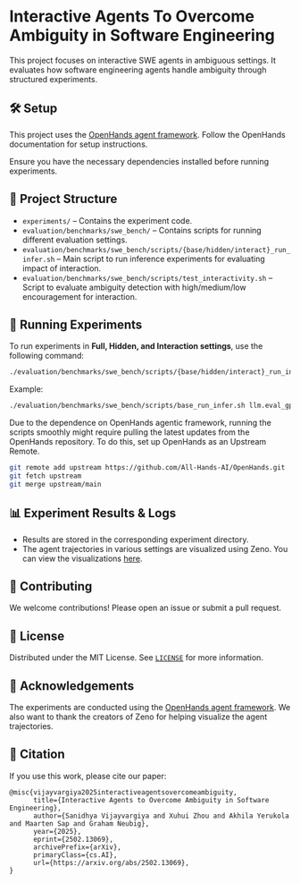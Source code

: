 
# Interactive Agents To Overcome Ambiguity in Software Engineering

This project focuses on interactive SWE agents in ambiguous settings. It evaluates how software engineering agents handle ambiguity through structured experiments.

## 🛠 Setup

This project uses the [OpenHands agent framework](https://github.com/All-Hands-AI/OpenHands). Follow the OpenHands documentation for setup instructions.

Ensure you have the necessary dependencies installed before running experiments.

## 📂 Project Structure

- `experiments/` – Contains the experiment code.
- `evaluation/benchmarks/swe_bench/` – Contains scripts for running different evaluation settings.
- `evaluation/benchmarks/swe_bench/scripts/{base/hidden/interact}_run_infer.sh` – Main script to run inference experiments for evaluating impact of interaction.
- `evaluation/benchmarks/swe_bench/scripts/test_interactivity.sh` – Script to evaluate ambiguity detection with high/medium/low encouragement for interaction.

## 🚀 Running Experiments

To run experiments in **Full, Hidden, and Interaction settings**, use the following command:

```bash
./evaluation/benchmarks/swe_bench/scripts/{base/hidden/interact}_run_infer.sh [model_config] [git-version] [agent] [eval_limit] [max_iter] [num_workers] [dataset] [dataset_split]
```
Example:
```bash
./evaluation/benchmarks/swe_bench/scripts/base_run_infer.sh llm.eval_gpt4_1106_preview HEAD CodeActAgent 300 30 1 princeton-nlp/SWE-bench_Lite test
```
Due to the dependence on OpenHands agentic framework, running the scripts smoothly might require pulling the latest updates from the OpenHands repository. To do this, set up OpenHands as an Upstream Remote.

```bash
git remote add upstream https://github.com/All-Hands-AI/OpenHands.git
git fetch upstream
git merge upstream/main
```

## 📊 Experiment Results & Logs

- Results are stored in the corresponding experiment directory.
- The agent trajectories in various settings are visualized using Zeno. You can view the visualizations [here](https://hub.zenoml.com/project/c9d9d582-9eb0-4cc3-9ff3-e27b4f95dca8/SWE-bench%20Conversation%20Analysis).


## 🤝 Contributing

We welcome contributions! Please open an issue or submit a pull request.

## 📜 License

Distributed under the MIT License. See [`LICENSE`](./LICENSE) for more information.

## 🙏 Acknowledgements

The experiments are conducted using the [OpenHands agent framework](https://github.com/All-Hands-AI/OpenHands). We also want to thank the creators of Zeno for helping visualize the agent trajectories.

## 📖 Citation

If you use this work, please cite our paper:

```
@misc{vijayvargiya2025interactiveagentsovercomeambiguity,
      title={Interactive Agents to Overcome Ambiguity in Software Engineering}, 
      author={Sanidhya Vijayvargiya and Xuhui Zhou and Akhila Yerukola and Maarten Sap and Graham Neubig},
      year={2025},
      eprint={2502.13069},
      archivePrefix={arXiv},
      primaryClass={cs.AI},
      url={https://arxiv.org/abs/2502.13069}, 
}
```


